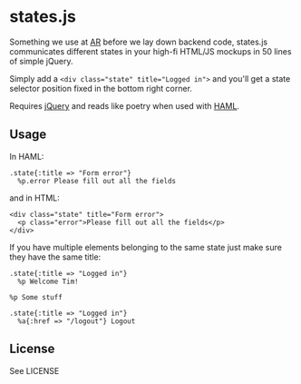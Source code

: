 states.js
=========

Something we use at [AR](http://agencyrainford.com/) before we lay down backend code, states.js communicates different states in your high-fi HTML/JS mockups in 50 lines of simple jQuery.

Simply add a `<div class="state" title="Logged in">` and you'll get a state selector position fixed in the bottom right corner.

Requires [jQuery](http://jquery.com/) and reads like poetry when used with [HAML](http://haml.hamptoncatlin.com/).

Usage
-----

In HAML:

    .state{:title => "Form error"}
      %p.error Please fill out all the fields
      
and in HTML:

    <div class="state" title="Form error">
      <p class="error">Please fill out all the fields</p>
    </div>

If you have multiple elements belonging to the same state just make sure they have the same title:

    .state{:title => "Logged in"}
      %p Welcome Tim!
  
    %p Some stuff
  
    .state{:title => "Logged in"}
      %a{:href => "/logout"} Logout

License
-------

See LICENSE

